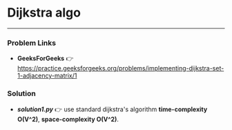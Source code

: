 # Dijkstra algo

---

### Problem Links
- **__GeeksForGeeks__** :point_right: https://practice.geeksforgeeks.org/problems/implementing-dijkstra-set-1-adjacency-matrix/1

### Solution
- **_solution1.py_** :point_right: use standard dijkstra's algorithm **time-complexity O(V^2)**, **space-complexity O(V^2)**.
